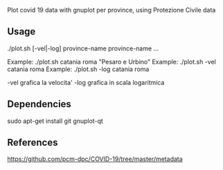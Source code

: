 Plot covid 19 data with gnuplot per province, using Protezione Civile data


Usage
-----

./plot.sh [-vel|-log] province-name province-name ...

Example: ./plot.sh catania roma "Pesaro e Urbino"
Example: ./plot.sh -vel catania roma
Example: ./plot.sh -log catania roma

 -vel grafica la velocita'
 -log grafica in scala logaritmica


Dependencies
------------

sudo apt-get install git gnuplot-qt

References
----------

https://github.com/pcm-dpc/COVID-19/tree/master/metadata 

